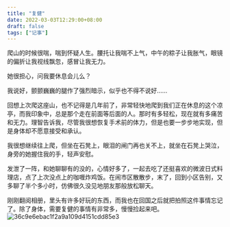 ```yaml
---
title: "复健"
date: 2022-03-03T12:29:00+08:00
draft: false
tags: ["记事"]
---
```


爬山的时候很喘，喘到怀疑人生。腰托让我喘不上气，中午的粽子让我胀气，眼镜的偏折让我视线飘忽，感冒让我无力。

她很担心，问我要休息会儿么？

我说好，颤颤巍巍的腿作了强烈暗示，似乎也不得不说好……

回想上次爬这座山，也不记得是几年前了，非常轻快地爬到我们正在休息的这个凉亭，而我印象中，总是那个走在前面等后面的人。那时有多轻松，现在就有多痛苦和无力。理智告诉我，尽管我很想恢复手术前的体力，但是也要一步步地实现，但是身体却不愿意接受和承认。

我很想继续往上爬，但坐在石凳上，眼泪的闸门再也关不上，就坐在石凳上哭泣，身旁的她握住我的手，轻声安慰。

发泄了一阵，和她聊聊有的没的，心情好多了，一起去吃了还挺喜欢的微波日式料理店，点了上次没点上的咖喱炸鸡饭。在闹市区散散步，末了，回到小区告别，又多聊了半个多小时，仿佛很久没见地朋友那般放松聊天。

刚刚翻阅相册，里头有许多好玩的东西，而我也在回国之后就把拍照这件事情忘记了。除了身体，需要复健的事情有非常多，慢慢捡起来吧。
![36c9e6ebac1f2a9a109d4151cdd85e3](https://blogpic-1308403500.file.myqcloud.com/markdown/36c9e6ebac1f2a9a109d4151cdd85e3.jpg)
